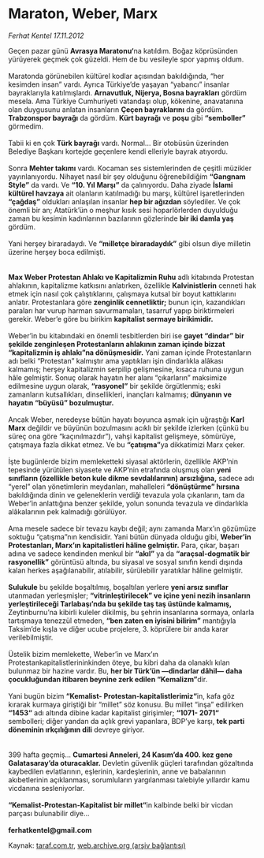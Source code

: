 # Maraton, Weber, Marx

*Ferhat Kentel 17.11.2012*

<div class="yazi">Geçen pazar günü <strong>Avrasya Maratonu‘</strong>na katıldım. Boğaz köprüsünden yürüyerek geçmek çok güzeldi. Hem de bu vesileyle spor yapmış oldum.<br/><br/>Maratonda görünebilen kültürel kodlar açısından bakıldığında, “her kesimden insan” vardı. Ayrıca Türkiye’de yaşayan “yabancı” insanlar bayraklarıyla katılmışlardı. <strong>Arnavutluk, Nijerya, Bosna bayrakları</strong> gördüm mesela. Ama Türkiye Cumhuriyeti vatandaşı olup, kökenine, anavatanına olan duygusunu anlatan insanların <strong>Çeçen bayraklarını</strong> da gördüm. <strong>Trabzonspor bayrağı</strong> da gördüm. <strong>Kürt bayrağı</strong> ve <strong>poşu</strong> gibi <strong>“semboller”</strong> görmedim.<br/><br/>Tabii ki en çok <strong>Türk bayrağı</strong> vardı. Normal... Bir otobüsün üzerinden Belediye Başkanı kortejde geçenlere kendi elleriyle bayrak atıyordu.<br/><br/>Sonra <strong>Mehter takımı</strong> vardı. Kocaman ses sistemlerinden de çeşitli müzikler yayınlanıyordu. Nihayet nasıl bir şey olduğunu öğrenebildiğim <strong>“Gangnam Style”</strong> da vardı. Ve <strong>“10. Yıl Marşı”</strong> da çalınıyordu. Daha ziyade <strong>İslami kültürel havzaya</strong> ait olanların katılmadığı bu marşı, kültürel işaretlerinden <strong>“çağdaş”</strong> oldukları anlaşılan insanlar <strong>hep bir ağızdan</strong> söylediler. Ve çok önemli bir an; Atatürk’ün o meşhur kısık sesi hoparlörlerden duyulduğu zaman bu kesimin kadınlarının bazılarının gözlerinde <strong>bir iki damla yaş</strong> gördüm.<br/><br/>Yani herşey biraradaydı. Ve <strong>“milletçe biraradaydık”</strong> gibi olsun diye milletin üzerine herşey boca edilmişti.<br/><br/><br/><strong>Max Weber Protestan Ahlakı ve Kapitalizmin Ruhu</strong> adlı kitabında Protestan ahlakının, kapitalizme katkısını anlatırken, özellikle <strong>Kalvinistlerin</strong> cenneti hak etmek için nasıl çok çalıştıklarını, çalışmaya kutsal bir boyut kattıklarını anlatır. Protestanlara göre <strong>zenginlik cennetliktir;</strong> bunun için, kazandıkları paraları har vurup harman savurmamaları, tasarruf yapıp biriktirmeleri gerekir. Weber’e göre bu birikim <strong>kapitalist sermaye birikimidir.<br/></strong><br/>Weber’in bu kitabındaki en önemli tesbitlerden biri ise <strong>gayet “dindar” bir şekilde zenginleşen Protestanların ahlakının zaman içinde bizzat “kapitalizmin iş ahlakı”na dönüşmesidir.</strong> Yani zaman içinde Protestanların adı belki “Protestan” kalmıştır ama yaptıkları işin dindarlıkla alâkası kalmamış; herşey kapitalizmin serpilip gelişmesine, kısaca ruhuna uygun hâle gelmiştir. Sonuç olarak hayatın her alanı “çıkarların” maksimize edilmesine uygun olarak, <strong>“rasyonel”</strong> bir şekilde örgütlenmiş; eski zamanların kutsallıkları, dinsellikleri, inançları kalmamış; <strong>dünyanın ve hayatın “büyüsü” bozulmuştur.<br/></strong><br/>Ancak Weber, neredeyse bütün hayatı boyunca aşmak için uğraştığı <strong>Karl Marx</strong> değildir ve büyünün bozulmasını acıklı bir şekilde izlerken (çünkü bu süreç ona göre “kaçınılmazdır”), vahşi kapitalist gelişmeye, sömürüye, çatışmaya fazla dikkat etmez. Ve bu <strong>“çatışma”</strong>ya dikkatimizi Marx çeker.<br/><br/>İşte bugünlerde bizim memleketteki siyasal aktörlerin, özellikle AKP’nin tepesinde yürütülen siyasete ve AKP’nin etrafında oluşmuş olan <strong>yeni sınıfların (özellikle beton kule dikme sevdalılarının) arsızlığına,</strong> sadece adı “yerel” olan yönetimlerin meydanları, mahalleleri <strong>“dönüştürme” hırsına</strong> bakıldığında dinin ve geleneklerin verdiği tevazula yola çıkanların, tam da Weber’in anlattığına benzer şekilde, yolun sonunda tevazula ve dindarlıkla alâkalarının pek kalmadığı görülüyor.<br/><br/>Ama mesele sadece bir tevazu kaybı değil; aynı zamanda Marx’ın gözümüze soktuğu “çatışma”nın kendisidir. Yani bütün dünyada olduğu gibi, <strong>Weber’in Protestanları, Marx’ın kapitalistleri hâline gelmiştir.</strong> Para, çıkar, başarı adına ve sadece kendinden menkul bir <strong>“akıl”</strong> ya da <strong>“araçsal-dogmatik bir rasyonellik”</strong> görüntüsü altında, bu siyasal ve sosyal sınıfın kendi dışında kalan herkes aşağılanabilir, atılabilir, sürülebilir yaratıklar hâline gelmiştir.<br/><br/><strong>Sulukule</strong> bu şekilde boşaltılmış, boşaltılan yerlere <strong>yeni arsız sınıflar</strong> utanmadan yerleşmişler; <strong>“vitrinleştirilecek” ve içine yeni nezih insanların yerleştirileceği Tarlabaşı’nda bu şekilde taş taş üstünde kalmamış,</strong> Zeytinburnu’na kibirli kuleler dikilmiş, bu şehrin insanlarına sormaya, onlarla tartışmaya tenezzül etmeden, <strong>“ben zaten en iyisini bilirim”</strong> mantığıyla Taksim’de kışla ve diğer ucube projelere, 3. köprülere bir anda karar verilebilmiştir.<br/><br/>Üstelik bizim memlekette, Weber’in ve Marx’ın Protestankapitalistlerininkinden öteye, bu kibri daha da olanaklı kılan bulunmaz bir hazine vardır. Bu, <strong>her bir Türk’ün —dindarlar dâhil— daha çocukluğundan itibaren beynine zerk edilen “Kemalizm”</strong>dir.<br/><br/>Yani bugün bizim <strong>“Kemalist- Protestan-kapitalistlerimiz“</strong>in, kafa göz kırarak kurmaya giriştiği bir “millet” söz konusu. Bu millet “inşa” edilirken <strong>“1453“</strong> adı altında dibine kadar kapitalist girişimler; <strong>“1071- 2071“</strong> sembolleri; diğer yandan da açlık grevi yapanlara, BDP’ye karşı, <strong>tek parti döneminin ırkçılığının dili</strong> devreye giriyor.<br/><br/><br/>399 hafta geçmiş... <strong>Cumartesi Anneleri, 24 Kasım’da 400. kez gene Galatasaray’da oturacaklar.</strong> Devletin güvenlik güçleri tarafından gözaltında kaybedilen evlatlarının, eşlerinin, kardeşlerinin, anne ve babalarının akıbetlerinin açıklanması, sorumluların yargılanması talebiyle yıllardır kamu vicdanına sesleniyorlar.<br/><br/><strong>“Kemalist-Protestan-Kapitalist bir millet“</strong>in kalbinde belki bir vicdan parçası bulunabilir diye...<br/><br/><strong>ferhatkentel@gmail.com<br/></strong>
</div>

Kaynak: [taraf.com.tr](http://www.taraf.com.tr/ferhat-kentel/makale-maraton-weber-marx.htm), [web.archive.org (arşiv bağlantısı)](http://web.archive.org/web/20131102024727/http://www.taraf.com.tr/ferhat-kentel/makale-maraton-weber-marx.htm)
